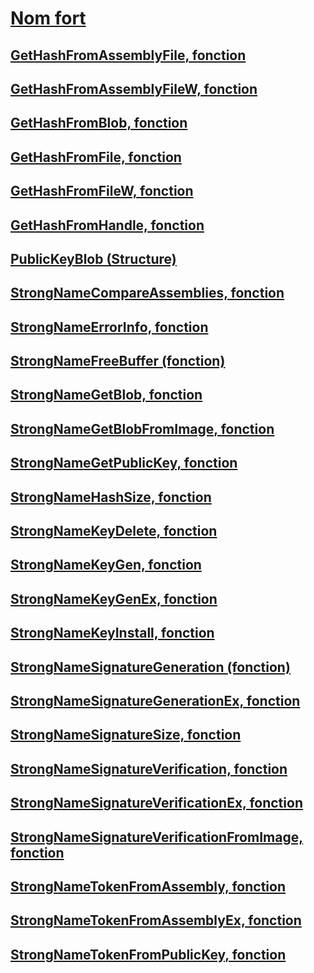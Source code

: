 # [Nom fort](index.md)
## [GetHashFromAssemblyFile, fonction](gethashfromassemblyfile-function.md)
## [GetHashFromAssemblyFileW, fonction](gethashfromassemblyfilew-function.md)
## [GetHashFromBlob, fonction](gethashfromblob-function.md)
## [GetHashFromFile, fonction](gethashfromfile-function.md)
## [GetHashFromFileW, fonction](gethashfromfilew-function.md)
## [GetHashFromHandle, fonction](gethashfromhandle-function.md)
## [PublicKeyBlob (Structure)](publickeyblob-structure.md)
## [StrongNameCompareAssemblies, fonction](strongnamecompareassemblies-function.md)
## [StrongNameErrorInfo, fonction](strongnameerrorinfo-function.md)
## [StrongNameFreeBuffer (fonction)](strongnamefreebuffer-function.md)
## [StrongNameGetBlob, fonction](strongnamegetblob-function.md)
## [StrongNameGetBlobFromImage, fonction](strongnamegetblobfromimage-function.md)
## [StrongNameGetPublicKey, fonction](strongnamegetpublickey-function.md)
## [StrongNameHashSize, fonction](strongnamehashsize-function.md)
## [StrongNameKeyDelete, fonction](strongnamekeydelete-function.md)
## [StrongNameKeyGen, fonction](strongnamekeygen-function.md)
## [StrongNameKeyGenEx, fonction](strongnamekeygenex-function.md)
## [StrongNameKeyInstall, fonction](strongnamekeyinstall-function.md)
## [StrongNameSignatureGeneration (fonction)](strongnamesignaturegeneration-function.md)
## [StrongNameSignatureGenerationEx, fonction](strongnamesignaturegenerationex-function.md)
## [StrongNameSignatureSize, fonction](strongnamesignaturesize-function.md)
## [StrongNameSignatureVerification, fonction](strongnamesignatureverification-function.md)
## [StrongNameSignatureVerificationEx, fonction](strongnamesignatureverificationex-function.md)
## [StrongNameSignatureVerificationFromImage, fonction](strongnamesignatureverificationfromimage-function.md)
## [StrongNameTokenFromAssembly, fonction](strongnametokenfromassembly-function.md)
## [StrongNameTokenFromAssemblyEx, fonction](strongnametokenfromassemblyex-function.md)
## [StrongNameTokenFromPublicKey, fonction](strongnametokenfrompublickey-function.md)
